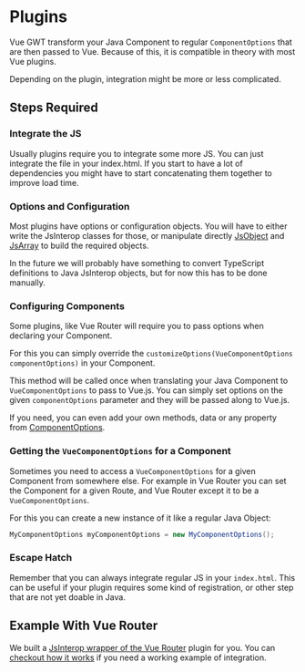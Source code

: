 # Plugins

Vue GWT transform your Java Component to regular `ComponentOptions` that are then passed to Vue.
Because of this, it is compatible in theory with most Vue plugins.

Depending on the plugin, integration might be more or less complicated.

## Steps Required

### Integrate the JS

Usually plugins require you to integrate some more JS.
You can just integrate the file in your index.html.
If you start to have a lot of dependencies you might have to start concatenating them together to improve load time.

### Options and Configuration

Most plugins have options or configuration objects.
You will have to either write the JsInterop classes for those, or manipulate directly [JsObject](../js-interop/README.md#js-object) and [JsArray](../js-interop/README.md#js-array) to build the required objects.

In the future we will probably have something to convert TypeScript definitions to Java JsInterop objects, but for now this has to be done manually.

### Configuring Components

Some plugins, like Vue Router will require you to pass options when declaring your Component.

For this you can simply override the `customizeOptions(VueComponentOptions componentOptions)` in your Component.

This method will be called once when translating your Java Component to `VueComponentOptions` to pass to Vue.js.
You can simply set options on the given `componentOptions` parameter and they will be passed along to Vue.js.

If you need, you can even add your own methods, data or any property from [ComponentOptions](https://github.com/vuejs/vue/blob/dev/types/options.d.ts).

### Getting the `VueComponentOptions` for a Component

Sometimes you need to access a `VueComponentOptions` for a given Component from somewhere else.
For example in Vue Router you can set the Component for a given Route, and Vue Router except it to be a `VueComponentOptions`.

For this you can create a new instance of it like a regular Java Object:
```java
MyComponentOptions myComponentOptions = new MyComponentOptions();
```

### Escape Hatch

Remember that you can always integrate regular JS in your `index.html`.
This can be useful if your plugin requires some kind of registration, or other step that are not yet doable in Java.

## Example With Vue Router

We built a [JsInterop wrapper of the Vue Router](routing.md) plugin for you.
You can [checkout how it works](https://github.com/Axellience/vue-router-gwt) if you need a working example of integration.
